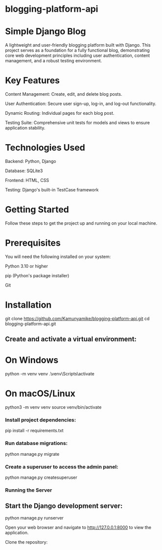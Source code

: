 # blogging-platform-api
# Simple Django Blog
A lightweight and user-friendly blogging platform built with Django. This project serves as a foundation for a fully functional blog, demonstrating core web development principles including user authentication, content management, and a robust testing environment.

# Key Features
Content Management: Create, edit, and delete blog posts.

User Authentication: Secure user sign-up, log-in, and log-out functionality.

Dynamic Routing: Individual pages for each blog post.

Testing Suite: Comprehensive unit tests for models and views to ensure application stability.

# Technologies Used
Backend: Python, Django

Database: SQLite3

Frontend: HTML, CSS

Testing: Django's built-in TestCase framework

# Getting Started
Follow these steps to get the project up and running on your local machine.

# Prerequisites
You will need the following installed on your system:

Python 3.10 or higher

pip (Python's package installer)

Git

# Installation
git clone https://github.com/Kamunyamike/blogging-platform-api.git
cd blogging-platform-api.git

## Create and activate a virtual environment:

# On Windows
python -m venv venv
.\venv\Scripts\activate

# On macOS/Linux
python3 -m venv venv
source venv/bin/activate

### Install project dependencies:

pip install -r requirements.txt

### Run database migrations:

python manage.py migrate

### Create a superuser to access the admin panel:

python manage.py createsuperuser

### Running the Server
## Start the Django development server:

python manage.py runserver

Open your web browser and navigate to http://127.0.0.1:8000 to view the application.

Clone the repository:
